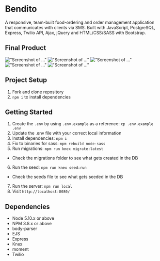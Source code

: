 # Bendito

A responsive, team-built food-ordering and order management application that communicates with clients via SMS. Built with JavaScript, PostgreSQL, Express, Twilio API, Ajax, jQuery and HTML/CSS/SASS with Bootstrap.

## Final Product

!["Screenshot of ..."]()
!["Screenshot of ..."]()
!["Screenshot of ..."]()
!["Screenshot of ..."]()
!["Screenshot of ..."]()

## Project Setup

1. Fork and clone repository
2. `npm i` to install dependencies

## Getting Started

1. Create the `.env` by using `.env.example` as a reference: `cp .env.example .env`
2. Update the .env file with your correct local information
3. Install dependencies: `npm i`
4. Fix to binaries for sass: `npm rebuild node-sass`
5. Run migrations: `npm run knex migrate:latest`
  - Check the migrations folder to see what gets created in the DB
6. Run the seed: `npm run knex seed:run`
  - Check the seeds file to see what gets seeded in the DB
7. Run the server: `npm run local`
8. Visit `http://localhost:8080/`

## Dependencies

- Node 5.10.x or above
- NPM 3.8.x or above
- body-parser
- EJS
- Express
- Knex
- moment
- Twilio

